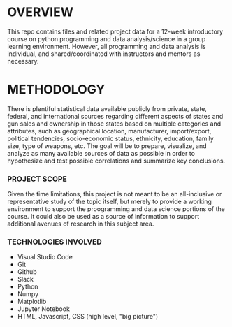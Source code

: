 # OVERVIEW
This repo contains files and related project data for a 12-week introductory course on python programming and data analysis/science in a group learning environment. However, all programming and data analysis is individual, and shared/coordinated with instructors and mentors as necessary.

# METHODOLOGY
There is plentiful statistical data available publicly from private, state, federal, and international sources regarding different aspects of states and gun sales and ownership in those states based on multiple categories and attributes, such as geographical location, manufacturer, import/export, political tendencies, socio-economic status, ethnicity, education, family size, type of weapons, etc. The goal will be to prepare, visualize, and analyze as many available sources of data as possible in order to hypothesize and test possible correlations and summarize key conclusions.

### PROJECT SCOPE
Given the time limitations, this project is not meant to be an all-inclusive or representative study of the topic itself, but merely to provide a working environment to support the proogramming and data science portions of the course. It could also be used as a source of information to support additional avenues of research in this subject area.

### TECHNOLOGIES INVOLVED
- Visual Studio Code
- Git
- Github
- Slack
- Python
- Numpy
- Matplotlib 
- Jupyter Notebook
- HTML, Javascript, CSS (high level, "big picture")